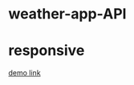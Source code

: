 # weather-app-API
# responsive
<a href="https://mehdi-zaree.github.io/weather-app-API">demo link</a>
